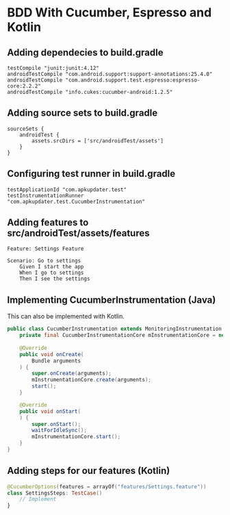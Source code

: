 BDD With Cucumber, Espresso and Kotlin
====================

Adding dependecies to build.gradle
---------------------
```Gradle
testCompile "junit:junit:4.12"
androidTestCompile "com.android.support:support-annotations:25.4.0"
androidTestCompile "com.android.support.test.espresso:espresso-core:2.2.2"
androidTestCompile "info.cukes:cucumber-android:1.2.5"
```

Adding source sets to build.gradle
---------------------
```Gradle
sourceSets {
    androidTest {
        assets.srcDirs = ['src/androidTest/assets']
    }
}
```

Configuring test runner in build.gradle
---------------------
```Gradle
testApplicationId "com.apkupdater.test"
testInstrumentationRunner "com.apkupdater.test.CucumberInstrumentation"
```

Adding features to src/androidTest/assets/features
---------------------
```Gherkin
Feature: Settings Feature

Scenario: Go to settings
    Given I start the app
    When I go to settings
    Then I see the settings
```

Implementing CucumberInstrumentation (Java)
---------------------
This can also be implemented with Kotlin.
```Java
public class CucumberInstrumentation extends MonitoringInstrumentation {
	private final CucumberInstrumentationCore mInstrumentationCore = new CucumberInstrumentationCore(this);
	
	@Override
	public void onCreate(
		Bundle arguments
	) {
		super.onCreate(arguments);
		mInstrumentationCore.create(arguments);
		start();
	}

	@Override
	public void onStart(
	) {
		super.onStart();
		waitForIdleSync();
		mInstrumentationCore.start();
	}
}
```

Adding steps for our features (Kotlin)
---------------------
```Kotlin
@CucumberOptions(features = arrayOf("features/Settings.feature"))
class SettingsSteps: TestCase() 
    // Implement
}
```